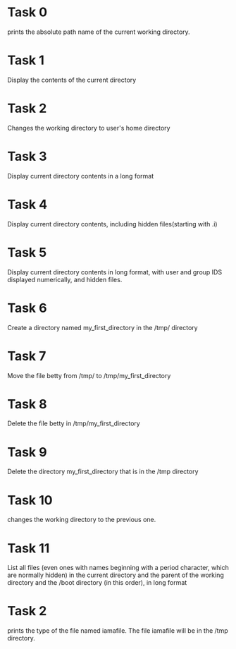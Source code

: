 # Task 0
prints the absolute path name of the current working directory.

# Task 1
Display the contents of the current directory

# Task 2
Changes the working directory to user's home directory

# Task 3 
Display current directory contents in a long format

# Task 4
Display current directory contents, including hidden files(starting with .i)

# Task 5 
Display current directory contents in long format, with user and group IDS displayed numerically, and hidden files.

# Task 6
Create a directory named my_first_directory in the /tmp/ directory

# Task 7
Move the file betty from /tmp/ to /tmp/my_first_directory 

# Task 8
Delete the file betty in /tmp/my_first_directory

# Task 9
Delete the directory my_first_directory that is in the /tmp directory

# Task 10
changes the working directory to the previous one.

# Task 11
List all files (even ones with names beginning with a period character, which are normally hidden) in the current directory and the parent of the working directory and the /boot directory (in this order), in long format

# Task 2
prints the type of the file named iamafile. The file iamafile will be in the /tmp directory.
